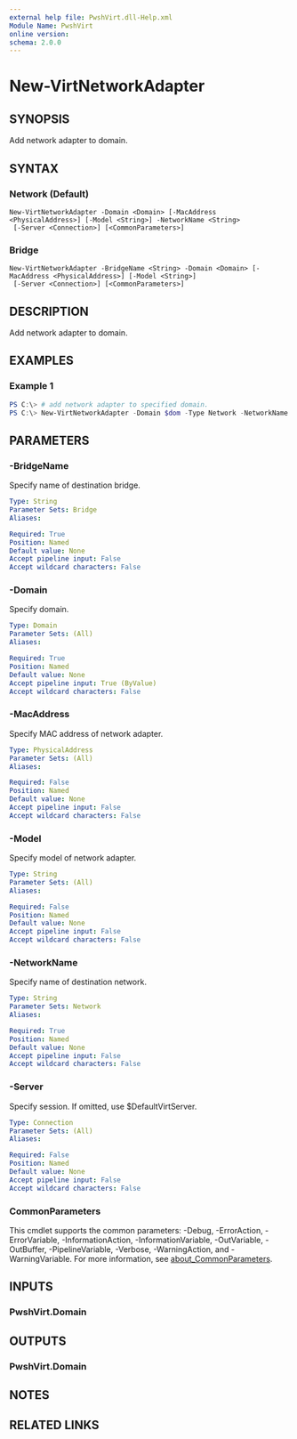 ```yaml
---
external help file: PwshVirt.dll-Help.xml
Module Name: PwshVirt
online version:
schema: 2.0.0
---
```


# New-VirtNetworkAdapter

## SYNOPSIS
Add network adapter to domain.

## SYNTAX

### Network (Default)
```
New-VirtNetworkAdapter -Domain <Domain> [-MacAddress <PhysicalAddress>] [-Model <String>] -NetworkName <String>
 [-Server <Connection>] [<CommonParameters>]
```

### Bridge
```
New-VirtNetworkAdapter -BridgeName <String> -Domain <Domain> [-MacAddress <PhysicalAddress>] [-Model <String>]
 [-Server <Connection>] [<CommonParameters>]
```

## DESCRIPTION
Add network adapter to domain.

## EXAMPLES

### Example 1
```powershell
PS C:\> # add network adapter to specified domain.
PS C:\> New-VirtNetworkAdapter -Domain $dom -Type Network -NetworkName 'default'
```

## PARAMETERS

### -BridgeName
Specify name of destination bridge.

```yaml
Type: String
Parameter Sets: Bridge
Aliases:

Required: True
Position: Named
Default value: None
Accept pipeline input: False
Accept wildcard characters: False
```

### -Domain
Specify domain.

```yaml
Type: Domain
Parameter Sets: (All)
Aliases:

Required: True
Position: Named
Default value: None
Accept pipeline input: True (ByValue)
Accept wildcard characters: False
```

### -MacAddress
Specify MAC address of network adapter.

```yaml
Type: PhysicalAddress
Parameter Sets: (All)
Aliases:

Required: False
Position: Named
Default value: None
Accept pipeline input: False
Accept wildcard characters: False
```

### -Model
Specify model of network adapter.

```yaml
Type: String
Parameter Sets: (All)
Aliases:

Required: False
Position: Named
Default value: None
Accept pipeline input: False
Accept wildcard characters: False
```

### -NetworkName
Specify name of destination network.

```yaml
Type: String
Parameter Sets: Network
Aliases:

Required: True
Position: Named
Default value: None
Accept pipeline input: False
Accept wildcard characters: False
```

### -Server
Specify session.
If omitted, use $DefaultVirtServer.

```yaml
Type: Connection
Parameter Sets: (All)
Aliases:

Required: False
Position: Named
Default value: None
Accept pipeline input: False
Accept wildcard characters: False
```

### CommonParameters
This cmdlet supports the common parameters: -Debug, -ErrorAction, -ErrorVariable, -InformationAction, -InformationVariable, -OutVariable, -OutBuffer, -PipelineVariable, -Verbose, -WarningAction, and -WarningVariable. For more information, see [about_CommonParameters](http://go.microsoft.com/fwlink/?LinkID=113216).

## INPUTS

### PwshVirt.Domain

## OUTPUTS

### PwshVirt.Domain

## NOTES

## RELATED LINKS

